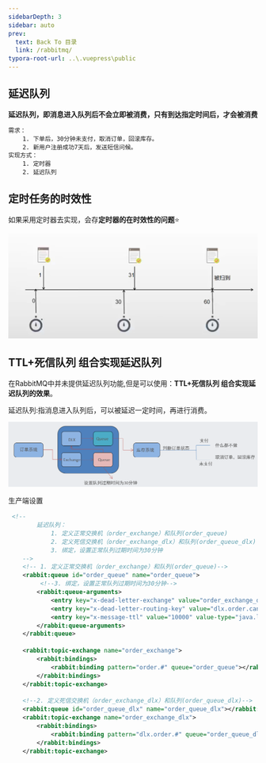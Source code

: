 ```yaml
---
sidebarDepth: 3
sidebar: auto
prev:
  text: Back To 目录
  link: /rabbitmq/
typora-root-url: ..\.vuepress\public
---
```




## 延迟队列

**延迟队列，即消息进入队列后不会立即被消费，只有到达指定时间后，才会被消费**

```sh
需求：
    1. 下单后，30分钟未支付，取消订单，回滚库存。
    2. 新用户注册成功7天后，发送短信问候。
实现方式：
    1. 定时器
    2. 延迟队列

```



## 定时任务的时效性

如果采用定时器去实现，会存**定时器的在时效性的问题**⭐

![image-20211031085355309](/images/RabbitMQ/image-20211031085355309.png)



## TTL+死信队列 组合实现延迟队列

在RabbitMQ中并未提供延迟队列功能,但是可以使用：**TTL+死信队列 组合实现延迟队列的效果**。

延迟队列:指消息进入队列后，可以被延迟一定时间，再进行消费。

![image-20211031085646577](/images/RabbitMQ/image-202110310856465771)

生产端设置

```xml
 <!--
        延迟队列：
            1. 定义正常交换机（order_exchange）和队列(order_queue)
            2. 定义死信交换机（order_exchange_dlx）和队列(order_queue_dlx)
            3. 绑定，设置正常队列过期时间为30分钟
    -->
    <!-- 1. 定义正常交换机（order_exchange）和队列(order_queue)-->
    <rabbit:queue id="order_queue" name="order_queue">
         <!--3. 绑定，设置正常队列过期时间为30分钟-->
        <rabbit:queue-arguments>
            <entry key="x-dead-letter-exchange" value="order_exchange_dlx" />
            <entry key="x-dead-letter-routing-key" value="dlx.order.cancel" />
            <entry key="x-message-ttl" value="10000" value-type="java.lang.Integer" />
        </rabbit:queue-arguments>
    </rabbit:queue>

    <rabbit:topic-exchange name="order_exchange">
        <rabbit:bindings>
            <rabbit:binding pattern="order.#" queue="order_queue"></rabbit:binding>
        </rabbit:bindings>
    </rabbit:topic-exchange>

    <!--2. 定义死信交换机（order_exchange_dlx）和队列(order_queue_dlx)-->
    <rabbit:queue id="order_queue_dlx" name="order_queue_dlx"></rabbit:queue>
    <rabbit:topic-exchange name="order_exchange_dlx">
        <rabbit:bindings>
            <rabbit:binding pattern="dlx.order.#" queue="order_queue_dlx"></rabbit:binding>
        </rabbit:bindings>
    </rabbit:topic-exchange>
```



